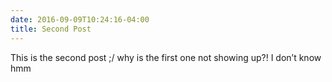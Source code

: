 ```yaml
---
date: 2016-09-09T10:24:16-04:00
title: Second Post
---
```



This is the second post ;/ why is the first one not showing up?! I don’t know hmm

